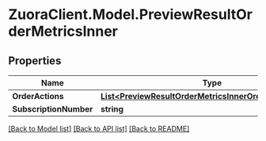 # ZuoraClient.Model.PreviewResultOrderMetricsInner

## Properties

Name | Type | Description | Notes
------------ | ------------- | ------------- | -------------
**OrderActions** | [**List&lt;PreviewResultOrderMetricsInnerOrderActionsInner&gt;**](PreviewResultOrderMetricsInnerOrderActionsInner.md) |  | [optional] 
**SubscriptionNumber** | **string** |  | [optional] 

[[Back to Model list]](../README.md#documentation-for-models) [[Back to API list]](../README.md#documentation-for-api-endpoints) [[Back to README]](../README.md)

